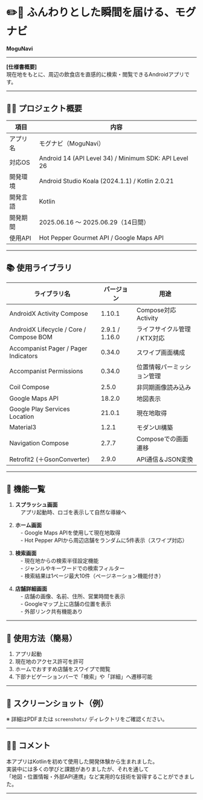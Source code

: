 # ✏️📒 ふんわりとした瞬間を届ける、モグナビ
**MoguNavi**

---

**[仕様書概要]**  
現在地をもとに、周辺の飲食店を直感的に検索・閲覧できるAndroidアプリです。

---

## 🧑‍💻 プロジェクト概要

| 項目 | 内容 |
| ---- | ---- |
| アプリ名 | モグナビ（MoguNavi） |
| 対応OS | Android 14 (API Level 34) / Minimum SDK: API Level 26 |
| 開発環境 | Android Studio Koala (2024.1.1) / Kotlin 2.0.21 |
| 開発言語 | Kotlin |
| 開発期間 | 2025.06.16 ～ 2025.06.29（14日間） |
| 使用API | Hot Pepper Gourmet API / Google Maps API |

---

## 📚 使用ライブラリ

| ライブラリ名 | バージョン | 用途 |
| ------------ | ---------- | ---- |
| AndroidX Activity Compose | 1.10.1 | Compose対応Activity |
| AndroidX Lifecycle / Core / Compose BOM | 2.9.1 / 1.16.0 | ライフサイクル管理 / KTX対応 |
| Accompanist Pager / Pager Indicators | 0.34.0 | スワイプ画面構成 |
| Accompanist Permissions | 0.34.0 | 位置情報パーミッション管理 |
| Coil Compose | 2.5.0 | 非同期画像読み込み |
| Google Maps API | 18.2.0 | 地図表示 |
| Google Play Services Location | 21.0.1 | 現在地取得 |
| Material3 | 1.2.1 | モダンUI構築 |
| Navigation Compose | 2.7.7 | Composeでの画面遷移 |
| Retrofit2 (＋GsonConverter) | 2.9.0 | API通信＆JSON変換 |

---

## 💫 機能一覧

1. **スプラッシュ画面**  
　アプリ起動時、ロゴを表示して自然な導線へ

2. **ホーム画面**  
　- Google Maps APIを使用して現在地取得  
　- Hot Pepper APIから周辺店舗をランダムに5件表示（スワイプ対応）

3. **検索画面**  
　- 現在地からの検索半径設定機能  
　- ジャンルやキーワードでの検索フィルター  
　- 検索結果は1ページ最大10件（ページネーション機能付き）

4. **店舗詳細画面**  
　- 店舗の画像、名前、住所、営業時間を表示  
　- Googleマップ上に店舗の位置を表示  
　- 外部リンク共有機能あり

---

## 🧭 使用方法（簡易）

1. アプリ起動
2. 現在地のアクセス許可を許可
3. ホームでおすすめ店舗をスワイプで閲覧
4. 下部ナビゲーションバーで「検索」や「詳細」へ遷移可能

---

## 📸 スクリーンショット（例）

※ 詳細はPDFまたは `screenshots/` ディレクトリをご確認ください。

---

## 🙇‍♂️ コメント

本アプリはKotlinを初めて使用した開発体験から生まれました。  
実装中には多くの学びと課題がありましたが、それを通して  
「地図・位置情報・外部API連携」など実用的な技術を習得することができました。

---

